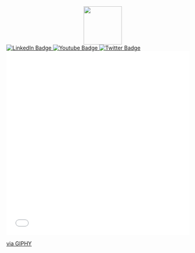 <div id="header" align="center">
  <img src="https://media.giphy.com/media/4x3alxYoDKbgSbcyos/giphy.gif" width="100"/>
</div>

<div id="badges">
  <a href="your-linkedin-URL">
    <img src="https://img.shields.io/badge/LinkedIn-blue?style=for-the-badge&logo=linkedin&logoColor=white" alt="LinkedIn Badge"/>
  </a>
  <a href="your-youtube-URL">
    <img src="https://img.shields.io/badge/YouTube-red?style=for-the-badge&logo=youtube&logoColor=white" alt="Youtube Badge"/>
  </a>
  <a href="your-twitter-URL">
    <img src="https://img.shields.io/badge/Twitter-blue?style=for-the-badge&logo=twitter&logoColor=white" alt="Twitter Badge"/>
  </a>
</div>


<iframe src="h" width="480" height="480" frameBorder="0" class="giphy-embed" allowFullScreen></iframe><p><a href="https://giphy.com/stickers/tincubate--electronics-prototype-tincubate-4x3alxYoDKbgSbcyos">via GIPHY</a></p>